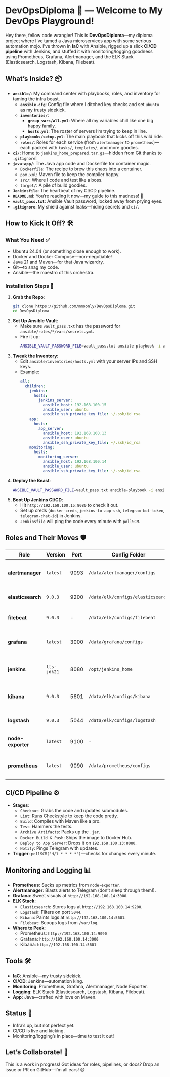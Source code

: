 # DevOpsDiploma 🌟 — Welcome to My DevOps Playground!

Hey there, fellow code wrangler! This is **DevOpsDiploma**—my diploma project where I’ve tamed a Java microservices app with some serious automation mojo. I’ve thrown in **IaC** with Ansible, rigged up a slick **CI/CD pipeline** with Jenkins, and stuffed it with monitoring/logging goodness using Prometheus, Grafana, Alertmanager, and the ELK Stack (Elasticsearch, Logstash, Kibana, Filebeat).

## What’s Inside? 📦

- **`ansible/`**: My command center with playbooks, roles, and inventory for taming the infra beast.
  - **`ansible.cfg`**: Config file where I ditched key checks and set `ubuntu` as my trusty sidekick.
  - **`inventories/`**:
    - **`group_vars/all.yml`**: Where all my variables chill like one big happy family.
    - **`hosts.yml`**: The roster of servers I’m trying to keep in line.
  - **`playbooks/setup.yml`**: The main playbook that kicks off this wild ride.
  - **`roles/`**: Roles for each service (from `alertmanager` to `prometheus`)—each packed with `tasks/`, `templates/`, and more goodies.
- **`ci/`**: Home to `jenkins_home_prepared.tar.gz`—hidden from Git thanks to `.gitignore`!
- **`java-app/`**: The Java app code and Dockerfile for container magic.
  - `Dockerfile`: The recipe to brew this chaos into a container.
  - `pom.xml`: Maven file to keep the compiler happy.
  - `src/`: Where I code and test like a boss.
  - `target/`: A pile of build goodies.
- **`Jenkinsfile`**: The heartbeat of my CI/CD pipeline.
- **`README.md`**: You’re reading it now—my guide to this madness! 📖
- **`vault_pass.txt`**: Ansible Vault password, locked away from prying eyes.
- **`.gitignore`**: My shield against leaks—hiding secrets and `ci/`.

## How to Kick It Off? 🛠️

### What You Need ✅
- Ubuntu 24.04 (or something close enough to work).
- Docker and Docker Compose—non-negotiable!
- Java 21 and Maven—for that Java wizardry.
- Git—to snag my code.
- Ansible—the maestro of this orchestra.

### Installation Steps 🚀
1. **Grab the Repo**:
   ```bash
   git clone https://github.com/mmoonly/DevOpsDiploma.git
   cd DevOpsDiploma
   ```
2. **Set Up Ansible Vault**:
   - Make sure `vault_pass.txt` has the password for `ansible/roles/*/vars/secrets.yml`.
   - Fire it up:
     ```bash
     ANSIBLE_VAULT_PASSWORD_FILE=vault_pass.txt ansible-playbook -i ansible/inventories/hosts.yml ansible/playbooks/setup.yml
     ```
3. **Tweak the Inventory**:
   - Edit `ansible/inventories/hosts.yml` with your server IPs and SSH keys.
   - Example:
     ```yaml
     all:
       children:
         jenkins:
           hosts:
             jenkins_server:
               ansible_host: 192.168.100.15
               ansible_user: ubuntu
               ansible_ssh_private_key_file: ~/.ssh/id_rsa
         app:
           hosts:
             app_server:
               ansible_host: 192.168.100.13
               ansible_user: ubuntu
               ansible_ssh_private_key_file: ~/.ssh/id_rsa
         monitoring:
           hosts:
             monitoring_server:
               ansible_host: 192.168.100.14
               ansible_user: ubuntu
               ansible_ssh_private_key_file: ~/.ssh/id_rsa
     ```
4. **Deploy the Beast**:
   ```bash
   ANSIBLE_VAULT_PASSWORD_FILE=vault_pass.txt ansible-playbook -i ansible/inventories/hosts.yml ansible/playbooks/setup.yml
   ```
5. **Boot Up Jenkins CI/CD**:
   - Hit `http://192.168.100.15:8080` to check it out.
   - Set up creds (`docker-creds`, `jenkins-to-app-ssh`, `telegram-bot-token`, `telegram-chat-id`) in Jenkins.
   - `Jenkinsfile` will ping the code every minute with `pollSCM`.

## Roles and Their Moves 🛡️

| Role            | Version       | Port  | Config Folder          | Data Folder            | What It Does                              |
|-----------------|---------------|-------|------------------------|------------------------|-------------------------------------------|
| **alertmanager** | `latest`      | 9093  | `/data/alertmanager/configs` | `/data/alertmanager/data` | Nukes it if `alertmanager_flush=true`; sets up Docker and configs if `false`. |
| **elasticsearch** | `9.0.3`   | 9200  | `/data/elk/configs/elasticsearch` | `/data/elk/elasticsearch` | Wipes out if `elasticsearch_flush=true`; deploys and runs if `false`. |
| **filebeat**    | `9.0.3`       | -     | `/data/elk/configs/filebeat` | -                | Clears logs if `filebeat_flush=true`; sets up and collects if `false`. |
| **grafana**     | `latest`      | 3000  | `/data/grafana/configs` | `/data/grafana/data` | Tears down if `grafana_flush=true`; adds dashboards and rolls if `false`. |
| **jenkins**     | `lts-jdk21`   | 8080  | `/opt/jenkins_home`    | -                | Blows away if `jenkins_flush=true`; sets up Java/Maven and fires up if `false`. |
| **kibana**      | `9.0.3`       | 5601  | `/data/elk/configs/kibana` | `/data/elk/kibana` | Cleans up if `kibana_flush=true`; deploys and visualizes if `false`. |
| **logstash**    | `9.0.3`       | 5044  | `/data/elk/configs/logstash` | `/data/elk/logstash` | Deletes if `logstash_flush=true`; sets up and filters if `false`. |
| **node-exporter** | `latest` | 9100  | -                    | -                | Dumps if `node_exporter_flush=true`; spins up metrics if `false`. |
| **prometheus**  | `latest`      | 9090  | `/data/prometheus/configs` | `/data/prometheus/data` | Erases if `prometheus_flush=true`; deploys and monitors if `false`. |

## CI/CD Pipeline ⚙️
- **Stages**:
  - `Checkout`: Grabs the code and updates submodules.
  - `Lint`: Runs Checkstyle to keep the code pretty.
  - `Build`: Compiles with Maven like a pro.
  - `Test`: Hammers the tests.
  - `Archive Artifacts`: Packs up the `.jar`.
  - `Docker Build & Push`: Ships the image to Docker Hub.
  - `Deploy to App Server`: Drops it on `192.168.100.13:8080`.
  - `Notify`: Pings Telegram with updates.
- **Trigger**: `pollSCM('H/1 * * * *')`—checks for changes every minute.

## Monitoring and Logging 📊
- **Prometheus**: Sucks up metrics from `node-exporter`.
- **Alertmanager**: Blasts alerts to Telegram (don’t sleep through them!).
- **Grafana**: Sweet visuals at `http://192.168.100.14:3000`.
- **ELK Stack**:
  - `Elasticsearch`: Stores logs at `http://192.168.100.14:9200`.
  - `Logstash`: Filters on port `5044`.
  - `Kibana`: Paints logs at `http://192.168.100.14:5601`.
  - `Filebeat`: Scoops logs from `/var/log`.
- **Where to Peek**:
  - Prometheus: `http://192.168.100.14:9090`
  - Grafana: `http://192.168.100.14:3000`
  - Kibana: `http://192.168.100.14:5601`

## Tools 🛠️
- **IaC**: Ansible—my trusty sidekick.
- **CI/CD**: Jenkins—automation king.
- **Monitoring**: Prometheus, Grafana, Alertmanager, Node Exporter.
- **Logging**: ELK Stack (Elasticsearch, Logstash, Kibana, Filebeat).
- **App**: Java—crafted with love on Maven.

## Status 🚧
- Infra’s up, but not perfect yet.
- CI/CD is live and kicking.
- Monitoring/logging’s in place—time to test it out!

## Let’s Collaborate! 🤝
This is a work in progress! Got ideas for roles, pipelines, or docs? Drop an issue or PR on GitHub—I’m all ears! 😄
